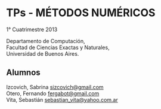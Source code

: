 TPs - MÉTODOS NUMÉRICOS 
========

1° Cuatrimestre 2013

Departamento de Computación,  
Facultad de Ciencias Exactas y Naturales,  
Universidad de Buenos Aires.

Alumnos
-------

Izcovich, Sabrina [sizcovich@gmail.com](mailto:sizcovich@gmail.com)  
Otero, Fernando [fergabot@gmail.com](mailto:fergabot@gmail.com)  
Vita, Sebastián [sebastian_vita@yahoo.com.ar](mailto:sebastian_vita@yahoo.com.ar)  
